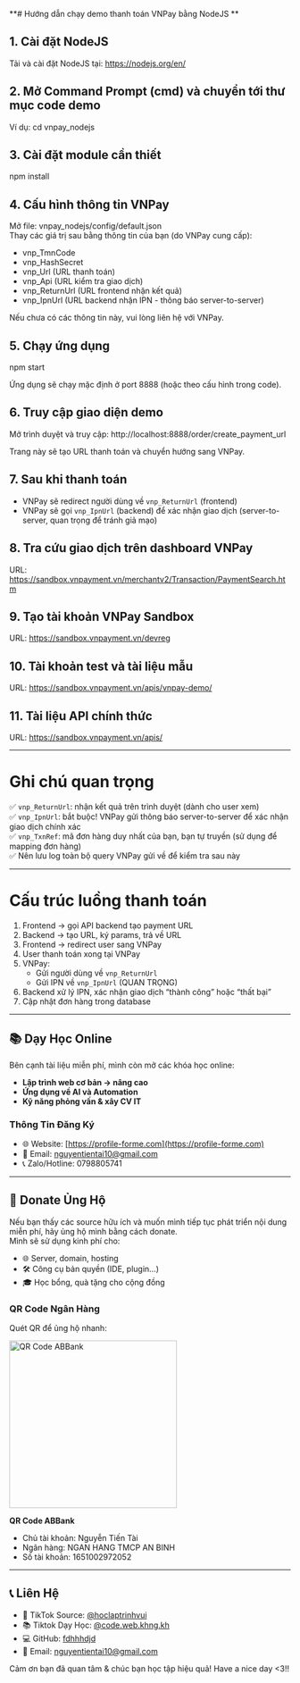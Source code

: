 **# Hướng dẫn chạy demo thanh toán VNPay bằng NodeJS
**
## 1. Cài đặt NodeJS
Tải và cài đặt NodeJS tại: https://nodejs.org/en/

## 2. Mở Command Prompt (cmd) và chuyển tới thư mục code demo
Ví dụ:
cd vnpay_nodejs

## 3. Cài đặt module cần thiết
npm install

## 4. Cấu hình thông tin VNPay
Mở file: vnpay_nodejs/config/default.json  
Thay các giá trị sau bằng thông tin của bạn (do VNPay cung cấp):
- vnp_TmnCode
- vnp_HashSecret
- vnp_Url (URL thanh toán)
- vnp_Api (URL kiểm tra giao dịch)
- vnp_ReturnUrl (URL frontend nhận kết quả)
- vnp_IpnUrl (URL backend nhận IPN - thông báo server-to-server)

Nếu chưa có các thông tin này, vui lòng liên hệ với VNPay.

## 5. Chạy ứng dụng
npm start

Ứng dụng sẽ chạy mặc định ở port 8888 (hoặc theo cấu hình trong code).

## 6. Truy cập giao diện demo
Mở trình duyệt và truy cập:
http://localhost:8888/order/create_payment_url

Trang này sẽ tạo URL thanh toán và chuyển hướng sang VNPay.

## 7. Sau khi thanh toán
- VNPay sẽ redirect người dùng về `vnp_ReturnUrl` (frontend)
- VNPay sẽ gọi `vnp_IpnUrl` (backend) để xác nhận giao dịch (server-to-server, quan trọng để tránh giả mạo)

## 8. Tra cứu giao dịch trên dashboard VNPay
URL: https://sandbox.vnpayment.vn/merchantv2/Transaction/PaymentSearch.htm

## 9. Tạo tài khoản VNPay Sandbox
URL: https://sandbox.vnpayment.vn/devreg

## 10. Tài khoản test và tài liệu mẫu
URL: https://sandbox.vnpayment.vn/apis/vnpay-demo/

## 11. Tài liệu API chính thức
URL: https://sandbox.vnpayment.vn/apis/

---

# Ghi chú quan trọng

✅ `vnp_ReturnUrl`: nhận kết quả trên trình duyệt (dành cho user xem)  
✅ `vnp_IpnUrl`: bắt buộc! VNPay gửi thông báo server-to-server để xác nhận giao dịch chính xác  
✅ `vnp_TxnRef`: mã đơn hàng duy nhất của bạn, bạn tự truyền (sử dụng để mapping đơn hàng)  
✅ Nên lưu log toàn bộ query VNPay gửi về để kiểm tra sau này

---

# Cấu trúc luồng thanh toán

1. Frontend → gọi API backend tạo payment URL
2. Backend → tạo URL, ký params, trả về URL
3. Frontend → redirect user sang VNPay
4. User thanh toán xong tại VNPay
5. VNPay:
   - Gửi người dùng về `vnp_ReturnUrl`
   - Gửi IPN về `vnp_IpnUrl` (QUAN TRỌNG)
6. Backend xử lý IPN, xác nhận giao dịch “thành công” hoặc “thất bại”
7. Cập nhật đơn hàng trong database

---
## 📚 Dạy Học Online

Bên cạnh tài liệu miễn phí, mình còn mở các khóa học online:

- **Lập trình web cơ bản → nâng cao**
- **Ứng dụng về AI và Automation**
- **Kỹ năng phỏng vấn & xây CV IT**

### Thông Tin Đăng Ký

- 🌐 Website: [https://profile-forme.com](https://profile-forme.com)
- 📧 Email: nguyentientai10@gmail.com
- 📞 Zalo/Hotline: 0798805741

---

## 💖 Donate Ủng Hộ

Nếu bạn thấy các source hữu ích và muốn mình tiếp tục phát triển nội dung miễn phí, hãy ủng hộ mình bằng cách donate.  
Mình sẽ sử dụng kinh phí cho:

- 🌐 Server, domain, hosting
- 🛠️ Công cụ bản quyền (IDE, plugin…)
- 🎓 Học bổng, quà tặng cho cộng đồng

### QR Code Ngân Hàng

Quét QR để ủng hộ nhanh:

<img src="https://res.cloudinary.com/ecommerce2021/image/upload/v1760680573/abbank_yjbpat.jpg" alt="QR Code ABBank" width="300">


**QR Code ABBank**  
- Chủ tài khoản: Nguyễn Tiến Tài  
- Ngân hàng: NGAN HANG TMCP AN BINH  
- Số tài khoản: 1651002972052

---

## 📞 Liên Hệ

- 🎥 TikTok Source: [@hoclaptrinhvui](https://www.tiktok.com/@hoclaptrinhvui)
- 📚 Tiktok Dạy Học: [@code.web.khng.kh](https://www.tiktok.com/@code.web.khng.kh)
- 💻 GitHub: [fdhhhdjd](https://github.com/fdhhhdjd)
- 📧 Email: [nguyentientai10@gmail.com](mailto:nguyentientai10@gmail.com)

Cảm ơn bạn đã quan tâm & chúc bạn học tập hiệu quả! Have a nice day <3!!
